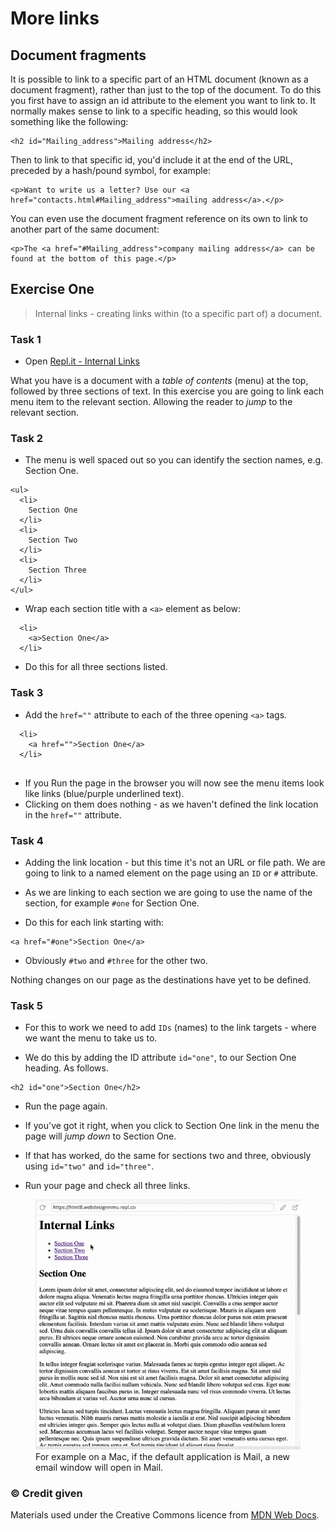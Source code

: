 # More links

## Document fragments

It is possible to link to a specific part of an HTML document (known as a document fragment), rather than just to the top of the document. To do this you first have to assign an id attribute to the element you want to link to. It normally makes sense to link to a specific heading, so this would look something like the following:

```
<h2 id="Mailing_address">Mailing address</h2>
```

Then to link to that specific id, you'd include it at the end of the URL, preceded by a hash/pound symbol, for example:

```
<p>Want to write us a letter? Use our <a href="contacts.html#Mailing_address">mailing address</a>.</p>
```

You can even use the document fragment reference on its own to link to another part of the same document:

```
<p>The <a href="#Mailing_address">company mailing address</a> can be found at the bottom of this page.</p>
```

<!-- div class="exercise" -->
## Exercise One

> Internal links - creating links within (to a specific part of) a document.

### Task 1

- Open [Repl.it - Internal Links](https://repl.it/@webdesignmmu/html8)

What you have is a document with a *table of contents* (menu) at the top, followed by three sections of text. In this exercise you are going to link each menu item to the relevant section. Allowing the reader to *jump* to the relevant section.

### Task 2

- The menu is well spaced out so you can identify the section names, e.g. Section One. 

```
<ul>
  <li>
    Section One
  </li>
  <li>
    Section Two
  </li>
  <li>
    Section Three
  </li>
</ul>
```

- Wrap each section title with a `<a>` element as below:

```
  <li>
    <a>Section One</a>
  </li>
```
- Do this for all three sections listed.

### Task 3

- Add the `href=""` attribute to each of the three opening `<a>` tags.

```
  <li>
    <a href="">Section One</a>
  </li>
  
  ```
- If you Run the page in the browser you will now see the menu items look like links (blue/purple underlined text). 
- Clicking on them does nothing - as we haven't defined the link location in the `href=""` attribute.

### Task 4

- Adding the link location - but this time it's not an URL or file path. We are going to link to a named element on the page using an `ID` or `#` attribute.

- As we are linking to each section we are going to use the name of the section, for example `#one` for Section One.

- Do this for each link starting with:

```
<a href="#one">Section One</a>
```

- Obviously `#two` and `#three` for the other two.

Nothing changes on our page as the destinations have yet to be defined.

### Task 5

- For this to work we need to add `IDs` (names) to the link targets - where we want the menu to take us to.

- We do this by adding the ID attribute `id="one"`, to our Section One heading. As follows.

```
<h2 id="one">Section One</h2>
```
- Run the page again.

- If you've got it right, when you click to Section One link in the menu the page will *jump down* to Section One.

- If that has worked, do the same for sections two and three, obviously using `id="two"` and `id="three"`.

- Run your page and check all three links.

<figure>
  <img src="media/internal-links.gif"
       alt="Animation of internal links in action"
  >

  <figcaption>For example on a Mac, if the default application is Mail, a new email window will open in Mail.</figcaption>
</figure>

<!-- end div -->

### &copy; Credit given

Materials used under the Creative Commons licence from [MDN Web Docs](https://developer.mozilla.org/en-US/docs/Web/HTML).